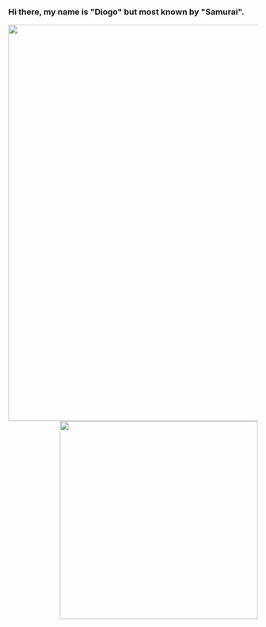 ### Hi there, my name is "Diogo" but most known by "Samurai".


<img align="right" width="800" height="800" src="https://github-readme-stats.vercel.app/api?username=999Samurai&show_icons=true&theme=dark&count_private=true">
<img align="right" width="400" height="400" src="https://github-readme-stats.vercel.app/api/top-langs/?username=999Samurai&theme=dark&langs_count=5&layout=compact">

